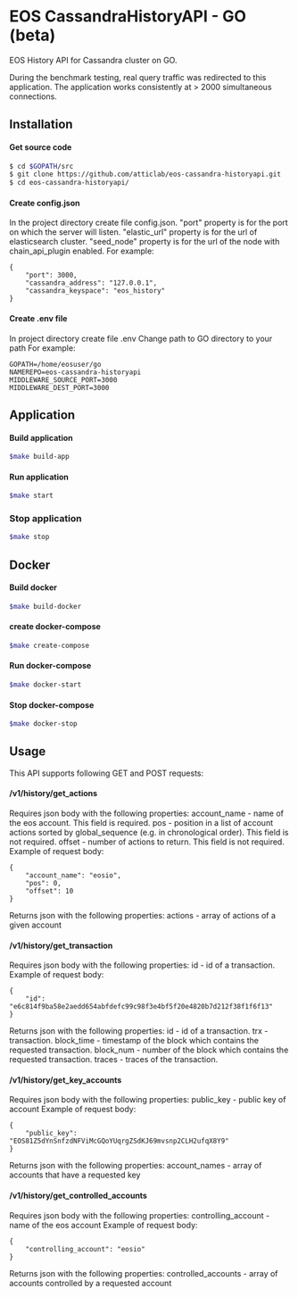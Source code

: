 # EOS CassandraHistoryAPI - GO (beta)
EOS History API for Cassandra cluster on GO.

During the benchmark testing, real query traffic was redirected to this application.
The application works consistently at > 2000 simultaneous connections.

## Installation
#### Get source code
```sh
$ cd $GOPATH/src
$ git clone https://github.com/atticlab/eos-cassandra-historyapi.git
$ cd eos-cassandra-historyapi/
```
#### 
#### Create config.json
In the project directory create file config.json.
"port" property is for the port on which the server will listen.
"elastic_url" property is for the url of elasticsearch cluster.
"seed_node" property is for the url of the node with chain_api_plugin enabled.
For example:

    {
        "port": 3000,
        "cassandra_address": "127.0.0.1",
        "cassandra_keyspace": "eos_history"
    }


#### Create .env file
In project directory create file .env
Change path to GO directory to your path
For example:
```
GOPATH=/home/eosuser/go
NAMEREPO=eos-cassandra-historyapi
MIDDLEWARE_SOURCE_PORT=3000
MIDDLEWARE_DEST_PORT=3000
```
####
## Application
#### Build application
```sh
$make build-app
```
#### Run application
```sh
$make start
```
### Stop application
```sh
$make stop
```
## Docker
#### Build docker
```sh
$make build-docker
```
#### create docker-compose
```sh
$make create-compose
```
#### Run docker-compose
```sh
$make docker-start
```
#### Stop docker-compose
```sh
$make docker-stop
```
#### 
## Usage
This API supports following GET and POST requests:

#### /v1/history/get_actions
Requires json body with the following properties:
account_name - name of the eos account. This field is required.
pos - position in a list of account actions sorted by global_sequence (e.g. in chronological order). This field is not required.
offset - number of actions to return. This field is not required.
Example of request body:

    {
        "account_name": "eosio",
        "pos": 0,
        "offset": 10
    }

Returns json with the following properties:
actions - array of actions of a given account
#### /v1/history/get_transaction
Requires json body with the following properties:
id - id of a transaction.
Example of request body:

    {
        "id": "e6c814f9ba58e2aedd654abfdefc99c98f3e4bf5f20e4820b7d212f38f1f6f13"
    }

Returns json with the following properties:
id - id of a transaction.
trx - transaction.
block_time - timestamp of the block which contains the requested transaction.
block_num - number of the block which contains the requested transaction.
traces - traces of the transaction.
#### /v1/history/get_key_accounts
Requires json body with the following properties:
public_key - public key of account
Example of request body:

    {
        "public_key": "EOS81Z5dYnSnfzdNFViMcGQoYUqrgZSdKJ69mvsnp2CLH2ufqX8Y9"
    }

Returns json with the following properties:
account_names - array of accounts that have a requested key
#### /v1/history/get_controlled_accounts
Requires json body with the following properties:
controlling_account - name of the eos account
Example of request body:

    {
        "controlling_account": "eosio"
    }

Returns json with the following properties:
controlled_accounts - array of accounts controlled by a requested account

